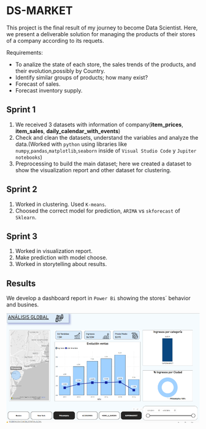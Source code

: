 # DS-MARKET 

This project is the final result of my journey to become Data Scientist. Here, we present a deliverable solution for managing the products of their stores of a company according to its requets.

Requirements:
- To analize the state of each store, the sales trends of the products, and their evolution,possibly by Country.
- Identify similar groups of products; how many exist?
- Forecast of sales.
- Forecast inventory supply.

## Sprint 1

1. We received 3 datasets with information of company(__item_prices__, __item_sales__, __daily_calendar_with_events__)
2. Check and clean the datasets, understand the variables and analyze the data.(Worked with `python`  using libraries like `numpy`,`pandas`,`matplotlib`,`seaborn` inside of `Visual Studio Code` y `Jupiter notebooks`)
3. Preprocessing to build the main dataset; here we created a dataset to show the visualization report and other dataset for clustering.

## Sprint 2

1. Worked in clustering. Used `K-means`.
2. Choosed the correct model for prediction, `ARIMA` vs `skforecast` of `Sklearn`.

## Sprint 3

1. Worked in visualization report.
2. Make prediction with model choose.
3. Worked in storytelling about results.

## Results

We develop a dashboard report in `Power Bi` showing the stores´ behavior and busines. 

![Alt text](utils/Dashboard_general.png)
